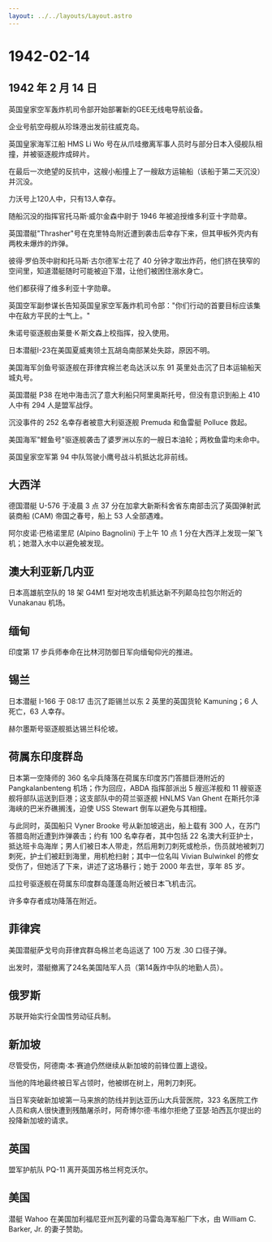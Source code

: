 ```yaml
---
layout: ../../layouts/Layout.astro
---
```


# 1942-02-14

## 1942 年 2 月 14 日

英国皇家空军轰炸机司令部开始部署新的GEE无线电导航设备。

企业号航空母舰从珍珠港出发前往威克岛。

英国皇家海军江船 HMS Li Wo
号在从爪哇撤离军事人员时与部分日本入侵舰队相撞，并被驱逐舰炸成碎片。

在最后一次绝望的反抗中，这艘小船撞上了一艘敌方运输船（该船于第二天沉没）并沉没。

力沃号上120人中，只有13人幸存。

随船沉没的指挥官托马斯·威尔金森中尉于 1946 年被追授维多利亚十字勋章。

英国潜艇"Thrasher"号在克里特岛附近遭到袭击后幸存下来，但其甲板外壳内有两枚未爆炸的炸弹。

彼得·罗伯茨中尉和托马斯·古尔德军士花了 40
分钟才取出炸药，他们挤在狭窄的空间里，知道潜艇随时可能被迫下潜，让他们被困住溺水身亡。

他们都获得了维多利亚十字勋章。

英国空军副参谋长告知英国皇家空军轰炸机司令部："你们行动的首要目标应该集中在敌方平民的士气上。"

朱诺号驱逐舰由莱曼·K·斯文森上校指挥，投入使用。

日本潜艇I-23在美国夏威夷领土瓦胡岛南部某处失踪，原因不明。

美国海军剑鱼号驱逐舰在菲律宾棉兰老岛达沃以东 91
英里处击沉了日本运输船天城丸号。

英国潜艇 P38 在地中海击沉了意大利船只阿里奥斯托号，但没有意识到船上 410
人中有 294 人是盟军战俘。

沉没事件的 252 名幸存者被意大利驱逐舰 Premuda 和鱼雷艇 Polluce 救起。

美国海军"鲣鱼号"驱逐舰袭击了婆罗洲以东的一艘日本油轮；两枚鱼雷均未命中。

英国皇家空军第 94 中队驾驶小鹰号战斗机抵达北非前线。

## 大西洋

德国潜艇 U-576 于凌晨 3 点 37
分在加拿大新斯科舍省东南部击沉了英国弹射武装商船 (CAM) 帝国之春号，船上
53 人全部遇难。

阿尔皮诺·巴格诺里尼 (Alpino Bagnolini) 于上午 10 点 1
分在大西洋上发现一架飞机；她潜入水中以避免被发现。

## 澳大利亚新几内亚

日本高雄航空队的 18 架 G4M1 型对地攻击机抵达新不列颠岛拉包尔附近的
Vunakanau 机场。

## 缅甸

印度第 17 步兵师奉命在比林河防御日军向缅甸仰光的推进。

## 锡兰

日本潜艇 I-166 于 08:17 击沉了距锡兰以东 2 英里的英国货轮 Kamuning；6
人死亡，63 人幸存。

赫尔墨斯号驱逐舰抵达锡兰科伦坡。

## 荷属东印度群岛

日本第一空降师的 360 名伞兵降落在荷属东印度苏门答腊巨港附近的
Pangkalanbenteng 机场；作为回应，ABDA 指挥部派出 5 艘巡洋舰和 11
艘驱逐舰将部队运送到巨港；这支部队中的荷兰驱逐舰 HNLMS Van Ghent
在斯托尔泽海峡的巴米乔礁搁浅，迫使 USS Stewart 倒车以避免与其相撞。

与此同时，英国船只 Vyner Brooke 号从新加坡逃出，船上载有 300
人，在苏门答腊岛附近遭到炸弹袭击；约有 100 名幸存者，其中包括 22
名澳大利亚护士，抵达班卡岛海岸；男人们被日本人带走，然后用刺刀刺死或枪杀，伤员就地被刺刀刺死，护士们被赶到海里，用机枪扫射；其中一位名叫
Vivian Bulwinkel 的修女受伤了，但她活了下来，讲述了这场暴行；她于 2000
年去世，享年 85 岁。

瓜拉号驱逐舰在荷属东印度群岛蓬蓬岛附近被日本飞机击沉。

许多幸存者成功降落在附近。

## 菲律宾

美国潜艇萨戈号向菲律宾群岛棉兰老岛运送了 100 万发 .30 口径子弹。

出发时，潜艇撤离了24名美国陆军人员（第14轰炸中队的地勤人员）。

## 俄罗斯

苏联开始实行全国性劳动征兵制。

## 新加坡

尽管受伤，阿德南·本·赛迪仍然继续从新加坡的前锋位置上退役。

当他的阵地最终被日军占领时，他被绑在树上，用刺刀刺死。

当日军突破新加坡第一马来旅的防线并到达亚历山大兵营医院，323
名医院工作人员和病人很快遭到残酷屠杀时，阿奇博尔德·韦维尔拒绝了亚瑟·珀西瓦尔提出的投降新加坡的请求。

## 英国

盟军护航队 PQ-11 离开英国苏格兰柯克沃尔。

## 美国

潜艇 Wahoo 在美国加利福尼亚州瓦列霍的马雷岛海军船厂下水，由 William C.
Barker, Jr. 的妻子赞助。